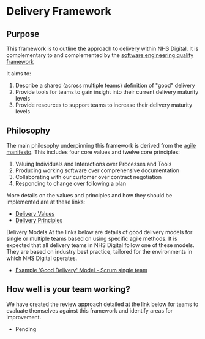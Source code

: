 # Delivery Framework
## Purpose
This framework is to outline the approach to delivery within NHS Digital.  It is complementary to and complemented by the [software engineering quality framework](https://github.com/NHSDigital/software-engineering-quality-framework)

It aims to:
1. Describe a shared (across multiple teams) definition of "good" delivery
2. Provide tools for teams to gain insight into their current delivery maturity levels
3. Provide resources to support teams to increase their delivery maturity levels

## Philosophy
The main philosophy underpinning this framework is derived from the [agile manifesto](https://agilemanifesto.org/).  This includes four core values and twelve core principles:

1. Valuing Individuals and Interactions over Processes and Tools
2. Producing working software over comprehensive documentation
3. Collaborating with our customer over contract negotiation
4. Responding to change over following a plan

More details on the values and principles and how they should be implemented are at these links:
+ [Delivery Values](values.md)
+ [Delivery Principles](principles.md)

Delivery Models
At the links below are details of good delivery models for single or multiple teams based on using specific agile methods.  It is expected that all delivery teams in NHS Digital follow one of these models.  They are based on industry best practice, tailored for the environments in which NHS Digital operates.
+ [Example 'Good Delivery' Model - Scrum single team](scrum/single-team/overview.md)

## How well is your team working?
We have created the review approach detailed at the link below for teams to evaluate themselves against this framework and identify areas for improvement.
+ Pending
